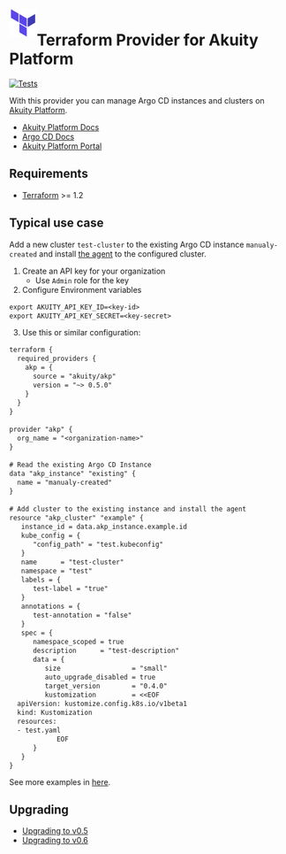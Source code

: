 <a href="https://terraform.io">
    <img src=".github/tf.png" alt="Terraform logo" title="Terraform" align="left" height="50" />
</a>

# Terraform Provider for Akuity Platform
[![Tests](https://github.com/akuity/terraform-provider-akp/actions/workflows/test.yml/badge.svg?branch=main)](https://github.com/akuity/terraform-provider-akp/actions/workflows/test.yml)

With this provider you can manage Argo CD instances and clusters on [Akuity Platform](https://akuity.io/akuity-platform/).

* [Akuity Platform Docs](https://docs.akuity.io/)
* [Argo CD Docs](https://argo-cd.readthedocs.io/)
* [Akuity Platform Portal](https://akuity.cloud/)

## Requirements

- [Terraform](https://www.terraform.io/downloads.html) >= 1.2

## Typical use case
 Add a new cluster `test-cluster` to the existing Argo CD instance `manualy-created` and install [the agent](https://docs.akuity.io/akuity-platform/agent) to the configured cluster.

1. Create an API key for your organization
   * Use `Admin` role for the key
2. Configure Environment variables
  ```shell
  export AKUITY_API_KEY_ID=<key-id>
  export AKUITY_API_KEY_SECRET=<key-secret>
  ```
3. Use this or similar configuration:
```hcl
terraform {
  required_providers {
    akp = {
      source = "akuity/akp"
      version = "~> 0.5.0"
    }
  }
}

provider "akp" {
  org_name = "<organization-name>"
}

# Read the existing Argo CD Instance
data "akp_instance" "existing" {
  name = "manualy-created"
}

# Add cluster to the existing instance and install the agent
resource "akp_cluster" "example" {
   instance_id = data.akp_instance.example.id
   kube_config = {
      "config_path" = "test.kubeconfig"
   }
   name      = "test-cluster"
   namespace = "test"
   labels = {
      test-label = "true"
   }
   annotations = {
      test-annotation = "false"
   }
   spec = {
      namespace_scoped = true
      description      = "test-description"
      data = {
         size                  = "small"
         auto_upgrade_disabled = true
         target_version        = "0.4.0"
         kustomization         = <<EOF
  apiVersion: kustomize.config.k8s.io/v1beta1
  kind: Kustomization
  resources:
  - test.yaml
            EOF
      }
   }
}
```
See more examples in [here](https://github.com/akuity/terraform-provider-akp/tree/main/examples).


## Upgrading
- [Upgrading to v0.5](./docs/guides/v0.5-upgrading.md)
- [Upgrading to v0.6](./docs/guides/v0.6-upgrading.md)
